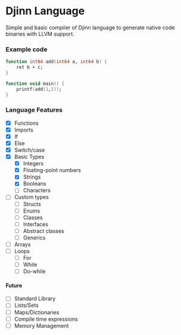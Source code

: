 # Djinn Language

Simple and basic compiler of Djinn language to generate native code binaries with LLVM support.

### Example code

```fsharp
function int64 add(int64 a, int64 b) {
    ret b + c;
}

function void main() {
    printf(add(1,2));
}
```

### Language Features

- [x] Functions
- [x] Imports
- [x] If
- [x] Else
- [x] Switch/case
- [x] Basic Types
    - [x] Integers
    - [x] Floating-point numbers
    - [x] Strings
    - [x] Booleans
    - [ ] Characters
- [ ] Custom types
    - [ ] Structs
    - [ ] Enums
    - [ ] Classes
    - [ ] Interfaces
    - [ ] Abstract classes
    - [ ] Generics
- [ ] Arrays
- [ ] Loops
    - [ ] For
    - [ ] While
    - [ ] Do-while

#### Future
- [ ] Standard Library
- [ ] Lists/Sets
- [ ] Maps/Dictionaries
- [ ] Compile time expressions
- [ ] Memory Management
